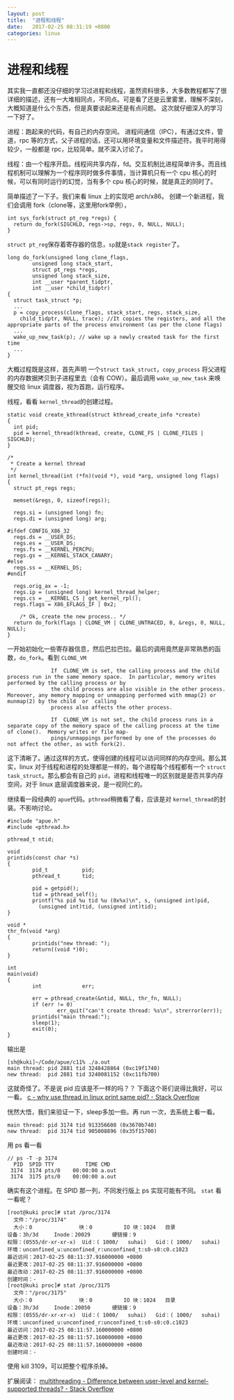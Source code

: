 ```yaml
---
layout: post
title:  "进程和线程"
date:   2017-02-25 08:31:19 +0800
categories: linux
---
```


# 进程和线程
其实我一直都还没仔细的学习过进程和线程，虽然资料很多，大多数教程都写了很详细的描述，还有一大堆相同点，不同点。可是看了还是云里雾里，理解不深刻，大概知道是什么个东西，但是真要谈起来还是有点问题。
这次就仔细深入的学习一下好了。

进程：跑起来的代码，有自己的内存空间。
进程间通信（IPC），有通过文件，管道，rpc 等的方式，父子进程的话，还可以用环境变量和文件描述符。我平时用得较少，一般都是 rpc，比较简单。就不深入讨论了。

线程：由一个程序开启。线程间共享内存，fd。交互机制比进程简单许多。而且线程机制可以理解为一个程序同时做多件事情，当计算机只有一个 cpu 核心的时候，可以有同时运行的幻觉，当有多个 cpu 核心的时候，就是真正的同时了。

简单描述了一下子。我们来看 linux 上的实现吧 arch/x86。
创建一个新进程，我们会调用 fork（clone等，这里用fork举例），
```
int sys_fork(struct pt_reg *regs) {
  return do_fork(SIGCHLD, regs->sp, regs, 0, NULL, NULL);
}
```
`struct pt_reg`保存着寄存器的信息，`sp`就是`stack register`了。
```
long do_fork(unsigned long clone_flags,
        unsigned long stack_start,
        struct pt_regs *regs,
        unsigned long stack_size,
        int __user *parent_tidptr,
        int __user *child_tidptr)
{
  struct task_struct *p;
  ...
  p = copy_process(clone_flags, stack_start, regs, stack_size,
    child_tidptr, NULL, trace); //It copies the registers, and all the appropriate parts of the process environment (as per the clone flags)
  ...
  wake_up_new_task(p); // wake up a newly created task for the first time
  ...
}
```
大概过程既是这样，首先声明 一个`struct task_struct`，`copy_process` 将父进程的内存数据拷贝到子进程里去（会有 COW）。最后调用 `wake_up_new_task` 来唤醒交给 linux 调度器，视为首跑，运行程序。

线程，看看 `kernel_thread`的创建过程。
```
static void create_kthread(struct kthread_create_info *create)
{
  int pid;
  pid = kernel_thread(kthread, create, CLONE_FS | CLONE_FILES | SIGCHLD);
}

/*
 * Create a kernel thread
 */
int kernel_thread(int (*fn)(void *), void *arg, unsigned long flags)
{
  struct pt_regs regs;

  memset(&regs, 0, sizeof(regs));

  regs.si = (unsigned long) fn;
  regs.di = (unsigned long) arg;

#ifdef CONFIG_X86_32
  regs.ds = __USER_DS;
  regs.es = __USER_DS;
  regs.fs = __KERNEL_PERCPU;
  regs.gs = __KERNEL_STACK_CANARY;
#else
  regs.ss = __KERNEL_DS;
#endif

  regs.orig_ax = -1;
  regs.ip = (unsigned long) kernel_thread_helper;
  regs.cs = __KERNEL_CS | get_kernel_rpl();
  regs.flags = X86_EFLAGS_IF | 0x2;

	/* Ok, create the new process.. */
  return do_fork(flags | CLONE_VM | CLONE_UNTRACED, 0, &regs, 0, NULL, NULL);
}

```
一开始初始化一些寄存器信息，然后巴拉巴拉。最后的调用竟然是非常熟悉的函数，`do_fork`。看到 `CLONE_VM`
```
              If  CLONE_VM is set, the calling process and the child process run in the same memory space.  In particular, memory writes performed by the calling process or by
              the child process are also visible in the other process.  Moreover, any memory mapping or unmapping performed with mmap(2) or munmap(2) by the child  or  calling
              process also affects the other process.

              If  CLONE_VM is not set, the child process runs in a separate copy of the memory space of the calling process at the time of clone().  Memory writes or file map-
              pings/unmappings performed by one of the processes do not affect the other, as with fork(2).

```
这下清晰了。通过这样的方式，使得创建的线程可以访问同样的内存空间。那么其实，linux 对于线程和进程的处理都是一样的，每个进程每个线程都有一个 `struct task_struct`。那么都会有自己的 `pid`，进程和线程唯一的区别就是是否共享内存空间，对于 linux 底层调度器来说，是一视同仁的。

继续看一段经典的 `apue`代码。`pthread`稍微看了看，应该是对 `kernel_thread`的封装。不影响讨论。
```
#include "apue.h"
#include <pthread.h>

pthread_t ntid;

void
printids(const char *s)
{
        pid_t           pid;
        pthread_t       tid;

        pid = getpid();
        tid = pthread_self();
        printf("%s pid %u tid %u (0x%x)\n", s, (unsigned int)pid,
          (unsigned int)tid, (unsigned int)tid);
}

void *
thr_fn(void *arg)
{
        printids("new thread: ");
        return((void *)0);
}

int
main(void)
{
        int             err;

        err = pthread_create(&ntid, NULL, thr_fn, NULL);
        if (err != 0)
                err_quit("can't create thread: %s\n", strerror(err));
        printids("main thread:");
        sleep(1);
        exit(0);
}
```

输出是
```
[sh@kuki]~/Code/apue/c11% ./a.out
main thread: pid 2881 tid 3248428864 (0xc19f1740)
new thread:  pid 2881 tid 3240081152 (0xc11fb700)
```
这就奇怪了。不是说 pid 应该是不一样的吗？？
下面这个哥们说得比我好，可以一看。
[c - why use thread in linux print same pid? - Stack Overflow](http://stackoverflow.com/questions/18018419/why-use-thread-in-linux-print-same-pid)

恍然大悟，我们来验证一下，sleep多加一些。再 run 一次，去系统上看一看。
```
main thread: pid 3174 tid 913356608 (0x3670b740)
new thread:  pid 3174 tid 905008896 (0x35f15700)
```
用 ps 看一看
```
// ps -T -p 3174
  PID  SPID TTY          TIME CMD
 3174  3174 pts/0    00:00:00 a.out
 3174  3175 pts/0    00:00:00 a.out
```
确实有这个进程。在 SPID 那一列，不同发行版上 ps 实现可能有不同。
`stat` 看一看呢？
```
[root@kuki proc]# stat /proc/3174
  文件："/proc/3174"
  大小：0               块：0          IO 块：1024   目录
设备：3h/3d     Inode：20029       硬链接：9
权限：(0555/dr-xr-xr-x)  Uid：( 1000/   suhai)   Gid：( 1000/   suhai)
环境：unconfined_u:unconfined_r:unconfined_t:s0-s0:c0.c1023
最近访问：2017-02-25 08:11:37.916000000 +0800
最近更改：2017-02-25 08:11:37.916000000 +0800
最近改动：2017-02-25 08:11:37.916000000 +0800
创建时间：-
[root@kuki proc]# stat /proc/3175
  文件："/proc/3175"
  大小：0               块：0          IO 块：1024   目录
设备：3h/3d     Inode：20050       硬链接：9
权限：(0555/dr-xr-xr-x)  Uid：( 1000/   suhai)   Gid：( 1000/   suhai)
环境：unconfined_u:unconfined_r:unconfined_t:s0-s0:c0.c1023
最近访问：2017-02-25 08:11:57.160000000 +0800
最近更改：2017-02-25 08:11:57.160000000 +0800
最近改动：2017-02-25 08:11:57.160000000 +0800
创建时间：-

```
使用 kill 3109，可以把整个程序杀掉。

扩展阅读：
[multithreading - Difference between user-level and kernel-supported threads? - Stack Overflow](http://stackoverflow.com/a/15984127/2016779)
